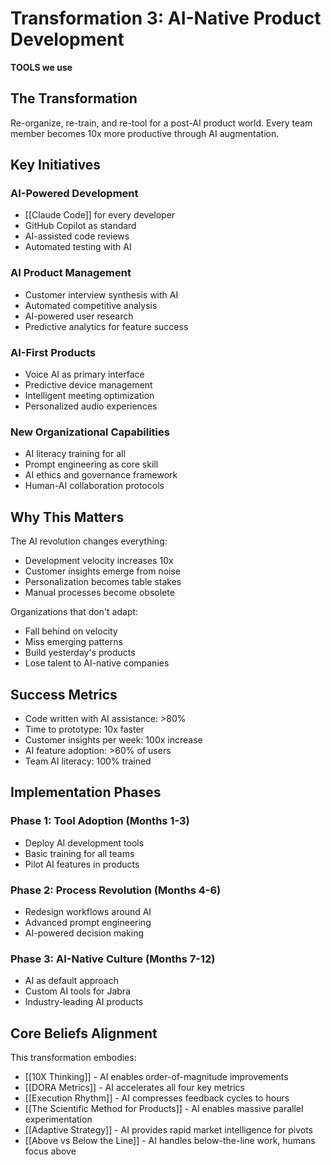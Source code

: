 # Transformation 3: AI-Native Product Development
**TOOLS we use**

## The Transformation

Re-organize, re-train, and re-tool for a post-AI product world. Every team member becomes 10x more productive through AI augmentation.

## Key Initiatives

### AI-Powered Development
- [[Claude Code]] for every developer
- GitHub Copilot as standard
- AI-assisted code reviews
- Automated testing with AI

### AI Product Management
- Customer interview synthesis with AI
- Automated competitive analysis
- AI-powered user research
- Predictive analytics for feature success

### AI-First Products
- Voice AI as primary interface
- Predictive device management
- Intelligent meeting optimization
- Personalized audio experiences

### New Organizational Capabilities
- AI literacy training for all
- Prompt engineering as core skill
- AI ethics and governance framework
- Human-AI collaboration protocols

## Why This Matters

The AI revolution changes everything:
- Development velocity increases 10x
- Customer insights emerge from noise
- Personalization becomes table stakes
- Manual processes become obsolete

Organizations that don't adapt:
- Fall behind on velocity
- Miss emerging patterns
- Build yesterday's products
- Lose talent to AI-native companies

## Success Metrics
- Code written with AI assistance: >80%
- Time to prototype: 10x faster
- Customer insights per week: 100x increase
- AI feature adoption: >60% of users
- Team AI literacy: 100% trained

## Implementation Phases

### Phase 1: Tool Adoption (Months 1-3)
- Deploy AI development tools
- Basic training for all teams
- Pilot AI features in products

### Phase 2: Process Revolution (Months 4-6)
- Redesign workflows around AI
- Advanced prompt engineering
- AI-powered decision making

### Phase 3: AI-Native Culture (Months 7-12)
- AI as default approach
- Custom AI tools for Jabra
- Industry-leading AI products

## Core Beliefs Alignment

This transformation embodies:
- [[10X Thinking]] - AI enables order-of-magnitude improvements
- [[DORA Metrics]] - AI accelerates all four key metrics
- [[Execution Rhythm]] - AI compresses feedback cycles to hours
- [[The Scientific Method for Products]] - AI enables massive parallel experimentation
- [[Adaptive Strategy]] - AI provides rapid market intelligence for pivots
- [[Above vs Below the Line]] - AI handles below-the-line work, humans focus above